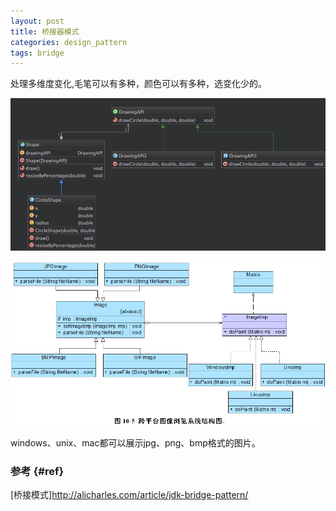 ```yaml
---
layout: post
title: 桥接器模式
categories: design_pattern
tags: bridge
---
```


处理多维度变化,毛笔可以有多种，颜色可以有多种，选变化少的。

![类图1](/images/design_pattern/Bridge.png)

![类图2](/images/design_pattern/bridge.gif)

windows、unix、mac都可以展示jpg、png、bmp格式的图片。

### 参考 {#ref}

[桥接模式]<http://alicharles.com/article/jdk-bridge-pattern/>
